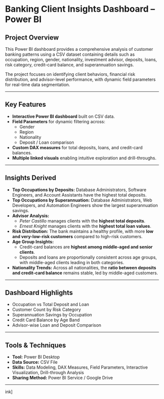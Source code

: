#  Banking Client Insights Dashboard – Power BI

##  Project Overview
This Power BI dashboard provides a comprehensive analysis of customer banking patterns using a CSV dataset containing details such as occupation, region, gender, nationality, investment advisor, deposits, loans, risk category, credit-card balance, and superannuation savings.  

The project focuses on identifying client behaviors, financial risk distribution, and advisor-level performance, with dynamic field parameters for real-time data segmentation.

---

##  Key Features
- **Interactive Power BI dashboard** built on CSV data.
- **Field Parameters** for dynamic filtering across:
  - Gender  
  - Region  
  - Nationality  
  - Deposit / Loan comparison
- **Custom DAX measures** for total deposits, loans, and credit-card balances.
- **Multiple linked visuals** enabling intuitive exploration and drill-throughs.

---

##  Insights Derived
- **Top Occupations by Deposits:** Database Administrators, Software Engineers, and Account Assistants have the highest total deposits.  
- **Top Occupations by Superannuation:** Database Administrators, Web Developers, and Automation Engineers show the largest superannuation savings.  
- **Advisor Analysis:**  
  - *Peter Castillo* manages clients with the **highest total deposits**.  
  - *Ernest Knight* manages clients with the **highest total loan values**.  
- **Risk Distribution:** The bank maintains a healthy profile, with more **low and very-low-risk customers** compared to high-risk customers.  
- **Age Group Insights:**  
  - Credit-card balances are **highest among middle-aged and senior clients**.  
  - Deposits and loans are proportionally consistent across age groups, with middle-aged clients leading in both categories.  
- **Nationality Trends:** Across all nationalities, the **ratio between deposits and credit-card balance** remains stable, led by middle-aged customers.

---

##  Dashboard Highlights
- Occupation vs Total Deposit and Loan  
- Customer Count by Risk Category  
- Superannuation Savings by Occupation  
- Credit Card Balance by Age Band  
- Advisor-wise Loan and Deposit Comparison  

---

##  Tools & Techniques
- **Tool:** Power BI Desktop  
- **Data Source:** CSV File  
- **Skills:** Data Modeling, DAX Measures, Field Parameters, Interactive Visualization, Drill-through Analysis  
- **Sharing Method:** Power BI Service / Google Drive  

---
ink]

